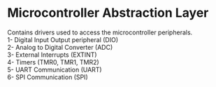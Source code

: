 # Microcontroller Abstraction Layer  
Contains drivers used to access the microcontroller peripherals.  
1- Digital Input Output peripheral (DIO)  
2- Analog to Digital Converter (ADC)  
3- External Interrupts (EXTINT)  
4- Timers (TMR0, TMR1, TMR2)  
5- UART Communication (UART)  
6- SPI Communication (SPI)
